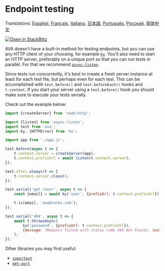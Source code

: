 # Endpoint testing

Translations: [Español](https://github.com/avajs/ava-docs/blob/main/es_ES/docs/recipes/endpoint-testing.md), [Français](https://github.com/avajs/ava-docs/blob/main/fr_FR/docs/recipes/endpoint-testing.md), [Italiano](https://github.com/avajs/ava-docs/blob/main/it_IT/docs/recipes/endpoint-testing.md), [日本語](https://github.com/avajs/ava-docs/blob/main/ja_JP/docs/recipes/endpoint-testing.md), [Português](https://github.com/avajs/ava-docs/blob/main/pt_BR/docs/recipes/endpoint-testing.md), [Русский](https://github.com/avajs/ava-docs/blob/main/ru_RU/docs/recipes/endpoint-testing.md), [简体中文](https://github.com/avajs/ava-docs/blob/main/zh_CN/docs/recipes/endpoint-testing.md)

[![Open in StackBlitz](https://developer.stackblitz.com/img/open_in_stackblitz.svg)](https://stackblitz.com/github/avajs/ava/tree/main/examples/endpoint-testing?file=test.js&terminal=test&view=editor)

AVA doesn't have a built-in method for testing endpoints, but you can use any HTTP client of your choosing, for example [`ky`](https://github.com/sindresorhus/ky). You'll also need to start an HTTP server, preferably on a unique port so that you can run tests in parallel. For that we recommend [`async-listen`](https://github.com/vercel/async-listen).

Since tests run concurrently, it's best to create a fresh server instance at least for each test file, but perhaps even for each test. This can be accomplished with `test.before()` and `test.beforeEach()` hooks and `t.context`. If you start your server using a `test.before()` hook you should make sure to execute your tests serially.

Check out the example below:

```js
import {createServer} from 'node:http';

import {listen} from 'async-listen';
import test from 'ava';
import ky, {HTTPError} from 'ky';

import app from './app.js';

test.before(async t => {
	t.context.server = createServer(app);
	t.context.prefixUrl = await listen(t.context.server);
});

test.after.always(t => {
	t.context.server.close();
});

test.serial('get /user', async t => {
	const {email} = await ky('user', {prefixUrl: t.context.prefixUrl}).json();

	t.is(email, 'ava@rocks.com');
});

test.serial('404', async t => {
	await t.throwsAsync(
		ky('password', {prefixUrl: t.context.prefixUrl}),
		{message: /Request failed with status code 404 Not Found/, instanceOf: HTTPError},
	);
});

```

Other libraries you may find useful:

- [`supertest`](https://github.com/visionmedia/supertest)
- [`get-port`](https://github.com/sindresorhus/get-port)
